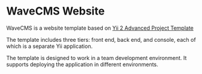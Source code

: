 WaveCMS Website
===============

WaveCMS is a website template based on [Yii 2 Advanced Project Template](https://github.com/yiisoft/yii2-app-advanced)

The template includes three tiers: front end, back end, and console, each of which
is a separate Yii application.

The template is designed to work in a team development environment. It supports
deploying the application in different environments.
